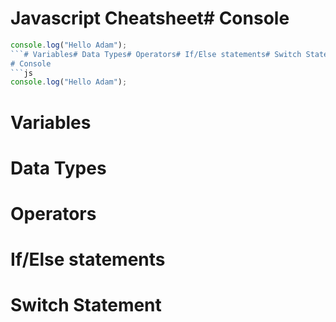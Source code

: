 # Javascript Cheatsheet# Console
```js
console.log("Hello Adam");
```# Variables# Data Types# Operators# If/Else statements# Switch Statement
# Console
```js
console.log("Hello Adam");
```
# Variables
# Data Types
# Operators
# If/Else statements
# Switch Statement